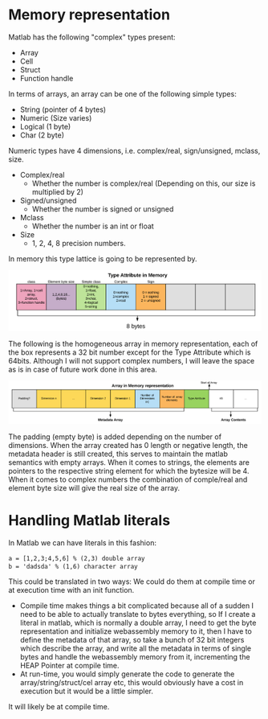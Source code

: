 # Memory representation

Matlab has the following "complex" types present:
- Array
- Cell 
- Struct
- Function handle

In terms of arrays, an array can be one of the following simple types:
- String (pointer of 4 bytes)
- Numeric (Size varies)
- Logical (1 byte)
- Char (2 byte)

Numeric types have 4 dimensions, i.e. 
complex/real, sign/unsigned, mclass, size.
- Complex/real
    - Whether the number is complex/real (Depending on this, our size is multiplied by 2)
- Signed/unsigned
    - Whether the number is signed or unsigned
- Mclass
    - Whether the number is an int or float
- Size
    - 1, 2, 4, 8 precision numbers.

In memory this type lattice is going to be represented by.

![alt text][logo]

The following is the homogeneous array in memory representation, each of the box represents a 32 bit number except for the Type Attribute which is 64bits. Although I will not support complex numbers, I will leave the space as is in case of future work done in this area.


![array memory][array_memory]

[logo]: ./images/type_attribute.png "Type Attribute"
[array_memory]: ./images/array_memory.png "Array Memory"

The padding (empty byte) is added depending on the number of dimensions.
When the array created has 0 length or negative length, the metadata header is still created, this serves to maintain the matlab semantics with empty arrays.
When it comes to strings, the elements are pointers to the respective string element for which the bytesize will be 4.
When it comes to complex numbers the combination of comple/real and element byte size will give the real size of the array.


# Handling Matlab literals

In Matlab we can have literals in this fashion:

``` 
a = [1,2,3;4,5,6] % (2,3) double array
b = 'dadsda' % (1,6) character array
```
This could be translated in two ways:
We could do them at compile time or at execution time with an init function. 
-   Compile time makes things a bit complicated because all of a sudden I need to be able to actually translate to bytes everything, so If I create a literal in matlab, which is normally a double array, I need to get the byte representation and initialize webassembly memory to it,  then I have to define the metadata of that array, so take a bunch of 32 bit integers which describe the array, and write all the metadata in terms of single bytes and handle the webassembly memory from it, incrementing the HEAP Pointer at compile time. 
- At run-time, you would simply generate the code to generate the array/string/struct/cel array etc, this would obviously have a cost in execution but it would be a little simpler.

It will likely be at compile time.
